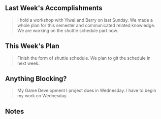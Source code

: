 ## Last Week's Accomplishments

> I hold a workshop with Yiwei and Berry on last Sunday. We made a whole plan for this semester and communicated related knowledge. We are working on the shuttle schedule part now.


## This Week's Plan

> Finish the form of shuttle schedule. We plan to git the schedule in next week.

## Anything Blocking?

> My Game Development I project dues in Wednesday. I have to begin my work on Wednesday.

## Notes

> 
